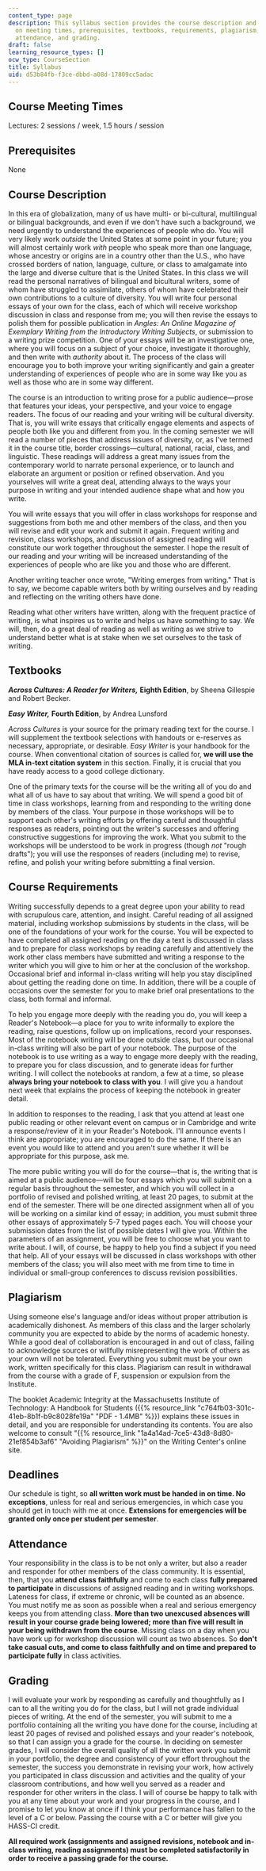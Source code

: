 ```yaml
---
content_type: page
description: This syllabus section provides the course description and information
  on meeting times, prerequisites, textbooks, requirements, plagiarism, deadlines,
  attendance, and grading.
draft: false
learning_resource_types: []
ocw_type: CourseSection
title: Syllabus
uid: d53b84fb-f3ce-dbbd-a08d-17809cc5adac
---
```

## Course Meeting Times

Lectures: 2 sessions / week, 1.5 hours / session

## Prerequisites

None

## Course Description

In this era of globalization, many of us have multi- or bi-cultural, multilingual or bilingual backgrounds, and even if we don't have such a background, we need urgently to understand the experiences of people who do. You will very likely work *outside* the United States at some point in your future; you will almost certainly work *with* people who speak more than one language, whose ancestry or origins are in a country other than the U.S., who have crossed borders of nation, language, culture, or class to amalgamate into the large and diverse culture that is the United States. In this class we will read the personal narratives of bilingual and bicultural writers, some of whom have struggled to assimilate, others of whom have celebrated their own contributions to a culture of diversity. You will write four personal essays of your own for the class, each of which will receive workshop discussion in class and response from me; you will then revise the essays to polish them for possible publication in *Angles: An Online Magazine of Exemplary Writing from the Introductory Writing Subjects*, or submission to a writing prize competition. One of your essays will be an investigative one, where you will focus on a subject of your choice, investigate it thoroughly, and then write with *authority* about it. The process of the class will encourage you to both improve your writing significantly and gain a greater understanding of experiences of people who are in some way like you as well as those who are in some way different.

The course is an introduction to writing prose for a public audience—prose that features your ideas, your perspective, and your voice to engage readers. The focus of our reading and your writing will be cultural diversity. That is, you will write essays that critically engage elements and aspects of people both like you and different from you. In the coming semester we will read a number of pieces that address issues of diversity, or, as I've termed it in the course title, border crossings—cultural, national, racial, class, and linguistic. These readings will address a great many issues from the contemporary world to narrate personal experience, or to launch and elaborate an argument or position or refined observation. And you yourselves will write a great deal, attending always to the ways your purpose in writing and your intended audience shape what and how you write.

You will write essays that you will offer in class workshops for response and suggestions from both me and other members of the class, and then you will revise and edit your work and submit it again. Frequent writing and revision, class workshops, and discussion of assigned reading will constitute our work together throughout the semester. I hope the result of our reading and your writing will be increased understanding of the experiences of people who are like you and those who are different.

Another writing teacher once wrote, "Writing emerges from writing." That is to say, we become capable writers both by writing ourselves and by reading and reflecting on the writing others have done.

Reading what other writers have written, along with the frequent practice of writing, is what inspires us to write and helps us have something to say. We will, then, do a great deal of reading as well as writing as we strive to understand better what is at stake when we set ourselves to the task of writing.

## Textbooks

***Across Cultures: A Reader for Writers,*** **Eighth Edition**, by Sheena Gillespie and Robert Becker.

***Easy Writer,*** **Fourth Edition**, by Andrea Lunsford

*Across Cultures* is your source for the primary reading text for the course. I will supplement the textbook selections with handouts or e-reserves as necessary, appropriate, or desirable. *Easy Writer* is your handbook for the course. When conventional citation of sources is called for, **we will use the MLA in-text citation system** in this section. Finally, it is crucial that you have ready access to a good college dictionary.

One of the primary texts for the course will be the writing all of you do and what all of us have to say about that writing. We will spend a good bit of time in class workshops, learning from and responding to the writing done by members of the class. Your purpose in those workshops will be to support each other's writing efforts by offering careful and thoughtful responses as readers, pointing out the writer's successes and offering constructive suggestions for improving the work. What you submit to the workshops will be understood to be work in progress (though *not* "rough drafts"); you will use the responses of readers (including me) to revise, refine, and polish your writing before submitting a final version.

## Course Requirements

Writing successfully depends to a great degree upon your ability to read with scrupulous care, attention, and insight. Careful reading of all assigned material, including workshop submissions by students in the class, will be one of the foundations of your work for the course. You will be expected to have completed all assigned reading on the day a text is discussed in class and to prepare for class workshops by reading carefully and attentively the work other class members have submitted and writing a response to the writer which you will give to him or her at the conclusion of the workshop. Occasional brief and informal in-class writing will help you stay disciplined about getting the reading done on time. In addition, there will be a couple of occasions over the semester for you to make brief oral presentations to the class, both formal and informal.

To help you engage more deeply with the reading you do, you will keep a Reader's Notebook—a place for you to write informally to explore the reading, raise questions, follow up on implications, record your responses. Most of the notebook writing will be done outside class, but our occasional in-class writing will also be part of your notebook. The purpose of the notebook is to use writing as a way to engage more deeply with the reading, to prepare you for class discussion, and to generate ideas for further writing. I will collect the notebooks at random, a few at a time, so please **always bring your notebook to class with you**. I will give you a handout next week that explains the process of keeping the notebook in greater detail.

In addition to responses to the reading, I ask that you attend at least one public reading or other relevant event on campus or in Cambridge and write a response/review of it in your Reader's Notebook. I'll announce events I think are appropriate; you are encouraged to do the same. If there is an event you would like to attend and you aren't sure whether it will be appropriate for this purpose, ask me.

The more public writing you will do for the course—that is, the writing that is aimed at a public audience—will be four essays which you will submit on a regular basis throughout the semester, and which you will collect in a portfolio of revised and polished writing, at least 20 pages, to submit at the end of the semester. There will be one directed assignment when all of you will be working on a similar kind of essay; in addition, you must submit three other essays of approximately 5-7 typed pages each. You will choose your submission dates from the list of possible dates I will give you. Within the parameters of an assignment, you will be free to choose what you want to write about. I will, of course, be happy to help you find a subject if you need that help. All of your essays will be discussed in class workshops with other members of the class; you will also meet with me from time to time in individual or small-group conferences to discuss revision possibilities.

## Plagiarism

Using someone else's language and/or ideas without proper attribution is academically dishonest. As members of this class and the larger scholarly community you are expected to abide by the norms of academic honesty. While a good deal of collaboration is encouraged in and out of class, failing to acknowledge sources or willfully misrepresenting the work of others as your own will not be tolerated. Everything you submit must be your own work, written specifically for this class. Plagiarism can result in withdrawal from the course with a grade of F, suspension or expulsion from the Institute.

The booklet Academic Integrity at the Massachusetts Institute of Technology: A Handbook for Students ({{% resource_link "c764fb03-301c-41eb-8b1f-b9c8028fe19a" "PDF - 1.4MB" %}}) explains these issues in detail, and you are responsible for understanding its contents. You are also welcome to consult "{{% resource_link "1a4a14ad-7ce5-43d8-8d80-21ef854b3af6" "Avoiding Plagiarism" %}}" on the Writing Center's online site.

## Deadlines

Our schedule is tight, so **all written work must be handed in on time. No exceptions**, unless for real and serious emergencies, in which case you should get in touch with me at once. **Extensions for emergencies will be granted only once per student per semester**.

## Attendance

Your responsibility in the class is to be not only a writer, but also a reader and responder for other members of the class community. It is essential, then, that you **attend class faithfully** and come to each class **fully prepared to participate** in discussions of assigned reading and in writing workshops. Lateness for class, if extreme or chronic, will be counted as an absence. You must notify me as soon as possible when a real and serious emergency keeps you from attending class. **More than two unexcused absences will result in your course grade being lowered; more than five will result in your being withdrawn from the course**. Missing class on a day when you have work up for workshop discussion will count as two absences. So **don't take casual cuts, and come to class faithfully and on time and prepared to participate fully** in class activities.

## Grading

I will evaluate your work by responding as carefully and thoughtfully as I can to all the writing you do for the class, but I will not grade individual pieces of writing. At the end of the semester, you will submit to me a portfolio containing all the writing you have done for the course, including at least 20 pages of revised and polished essays and your reader's notebook, so that I can assign you a grade for the course. In deciding on semester grades, I will consider the overall quality of all the written work you submit in your portfolio, the degree and consistency of your effort throughout the semester, the success you demonstrate in revising your work, how actively you participated in class discussion and activities and the quality of your classroom contributions, and how well you served as a reader and responder for other writers in the class. I will of course be happy to talk with you at any time about your work and your progress in the course, and I promise to let you know at once if I think your performance has fallen to the level of a C or below. Passing the course with a C or better will give you HASS-CI credit.

**All required work (assignments and assigned revisions, notebook and in-class writing, reading assignments) must be completed satisfactorily in order to receive a passing grade for the course.**